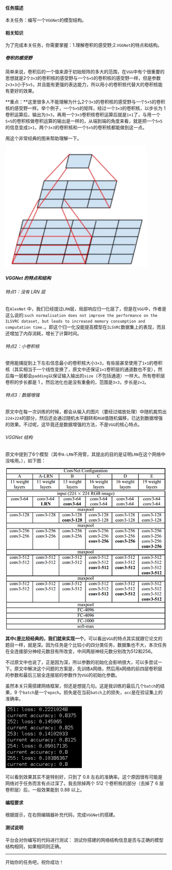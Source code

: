 
#### 任务描述


本关任务：编写一个`VGGNet`的模型结构。


#### 相关知识


为了完成本关任务，你需要掌握：1.理解卷积的感受野;2.`VGGNet`的特点和结构。

##### 卷积的感受野

简单来说，卷积后的一个值来源于初始矩阵的多大的范围，在`VGG`中有个很重要的思想就是2个`3×3`的卷积核的感受野与一个`5×5`的卷积核的感受野一样，但是参数`2×3×3`小于`5×5`，并且能有更强的表达能力，所以用小的卷积核代替大的卷积核能有更好的效果。

**重点：**这里很多人不能理解为什么2个`3×3`的卷积核的感受野与一个`5×5`的卷积核的感受野一样。举个例子，一个`5×5`的矩阵，经过一个`3×3`的卷积核，以步长为 1 卷积运算后，输出为`3×3`，再用一个`3×3`卷积核卷积运算后就是`1×1`了，与用一个`5×5`的卷积核做卷积运算的输出是一样的，从端到端的角度来看，就是把一个`5×5`的信息变成`1×1`，两个`3×3`的卷积核和一个`5×5`的卷积核都能做到这一点。

用这个非常经典的图来帮助理解一下。

![](https://github.com/Lintianqianjin/reappearance-of-some-classical-CNNs/blob/master/img/step6/%E6%84%9F%E5%8F%97%E9%87%8E.png)

##### VGGNet 的特点和结构

###### 特点1：没有 LRN 层

在`AlexNet` 中，我们已经提过`LRN`层，局部响应归一化层了，但是在`VGG`中，作者是这么说的:`such normalisation does not improve the performance on the ILSVRC dataset, but leads to increased memory consumption and computation time.`。即这个归一化没能提高模型在`ILSVRC`数据集上的表现，而且还增加了内存消耗，增长了计算时间。

###### 特点2：小卷积核

使用能捕捉到上下左右信息最小的卷积核大小`3×3`，有些层甚至使用了`1×1`的卷积核（其实相当于一个线性变换了，原文中还保证`1×1`卷积层的通道数也不变），然后每一层都会`padding`以保证输入输出的`size`（不包括通道）一样大。所有卷积层卷积的步长都是 1 。然后池化也是没有重叠的，范围是`3×3`，步长是`2×2`。

###### 特点3：数据增强

原文中在每一次训练的时候，都会从输入的图片（要经过缩放处理）中随机裁剪出`224×224`的部分，然后还会通过随机水平翻转和`RGB`值随机偏移，已达到数据增强的效果。不过呢，这毕竟还是数据增强的方法，不是`VGG`的核心特点。
###### VGGNet 结构

原文中提到了6个模型（其中`A-LRN`不用管，其提出的目的是证明`LRN`在这个网络中没啥用。），如下图：

![](https://github.com/Lintianqianjin/reappearance-of-some-classical-CNNs/blob/master/img/step6/VGGstructure.png)

**其中`C`是比较经典的，我们就来实现一个**。可以看出`VGG`的特点其实就跟它论文的题目一样，就是深。因为任务是个比较小的四分类任务，数据集也不大，本次任务在全连接部分神经元数目有所改变，中间两层神经元数分别改为512和256。

不过原文中也说了，正是因为深，所以参数的初始化会影响很大，可以多尝试一下。原文中解决这个问题的方案是，先训练`A`网络，然后用`A`网络的前四层卷积层的参数和最后三层全连接层的参数作为`VGG`的初始化参数。

虽然本关只需搭建网络框架，但还是想提几句。这是我训练的最后几个`batch`的结果，9 个`batch`是一个`epoch`。损失是在当前`batch`上的损失，`acc`是在验证集上的准确率。


![](https://github.com/Lintianqianjin/reappearance-of-some-classical-CNNs/blob/master/img/step6/acc.png)

可以看到效果其实不是特别好，只到了 0.8 左右的准确率。这个原因很有可能是网络对于任务而言有点过深了。我去除掉两个 512 个卷积核的部分（去掉了 6 层卷积层）后，一般效果能到 0.88 以上。



#### 编程要求

根据提示，在右侧编辑器补充代码，完成`VGGNet`的搭建。


#### 测试说明

平台会对你编写的代码进行测试：
测试你搭建的网络结构信息是否与正确的模型结构相同，如果相同则正确。


---
开始你的任务吧，祝你成功！
